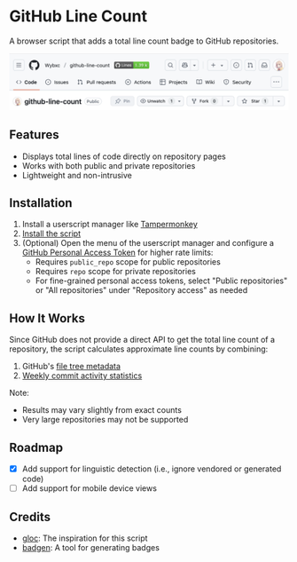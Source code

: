 # GitHub Line Count

A browser script that adds a total line count badge to GitHub repositories.

![Preview](./imgs/preview.png)

## Features

- Displays total lines of code directly on repository pages
- Works with both public and private repositories
- Lightweight and non-intrusive

## Installation

1. Install a userscript manager like [Tampermonkey](https://www.tampermonkey.net/)
2. [Install the script](https://update.greasyfork.org/scripts/532605/GitHub%20Line%20Count.user.js)
3. (Optional) Open the menu of the userscript manager and configure a [GitHub Personal Access Token](https://docs.github.com/en/authentication/keeping-your-account-and-data-secure/managing-your-personal-access-tokens) for higher rate limits:
   - Requires `public_repo` scope for public repositories
   - Requires `repo` scope for private repositories
   - For fine-grained personal access tokens, select "Public repositories" or "All repositories" under "Repository access" as needed

## How It Works

Since GitHub does not provide a direct API to get the total line count of a repository, the script calculates approximate line counts by combining:

1. GitHub's [file tree metadata](https://gist.github.com/MichaelCurrin/6777b91e6374cdb5662b64b8249070ea)
2. [Weekly commit activity statistics](https://docs.github.com/en/rest/metrics/statistics?apiVersion=2022-11-28#get-the-weekly-commit-activity)

Note:

- Results may vary slightly from exact counts
- Very large repositories may not be supported

## Roadmap

- [x] Add support for linguistic detection (i.e., ignore vendored or generated code)
- [ ] Add support for mobile device views

## Credits

- [gloc](https://github.com/kas-elvirov/gloc): The inspiration for this script
- [badgen](https://github.com/badgen/badgen): A tool for generating badges
